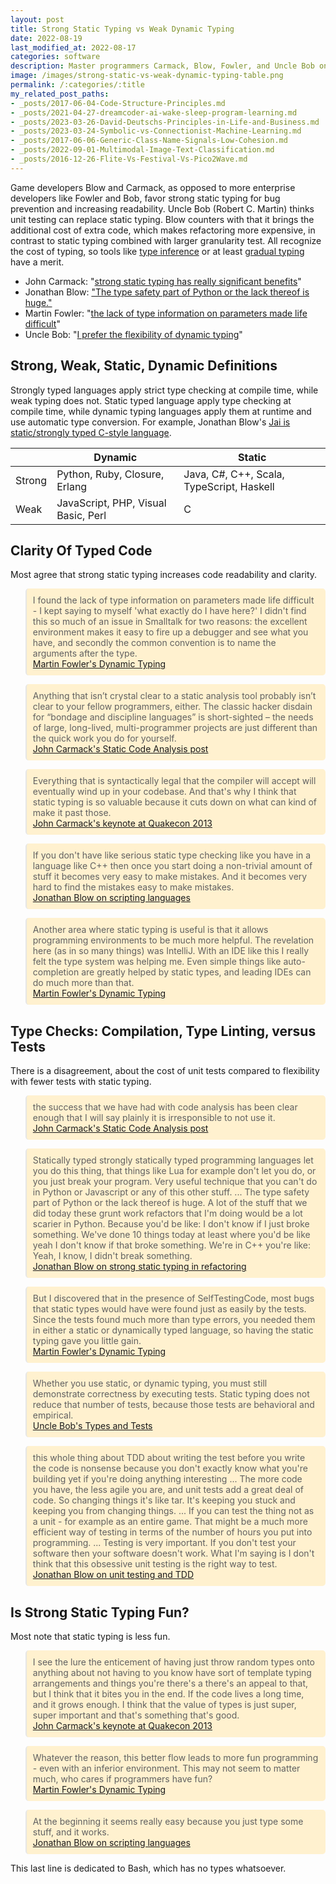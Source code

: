 ```yaml
---
layout: post
title: Strong Static Typing vs Weak Dynamic Typing
date: 2022-08-19
last_modified_at: 2022-08-17
categories: software
description: Master programmers Carmack, Blow, Fowler, and Uncle Bob on strong static typing in contrast to weak dynamic typing.
image: /images/strong-static-vs-weak-dynamic-typing-table.png
permalink: /:categories/:title
my_related_post_paths:
- _posts/2017-06-04-Code-Structure-Principles.md
- _posts/2021-04-27-dreamcoder-ai-wake-sleep-program-learning.md
- _posts/2023-03-26-David-Deutschs-Principles-in-Life-and-Business.md
- _posts/2023-03-24-Symbolic-vs-Connectionist-Machine-Learning.md
- _posts/2017-06-06-Generic-Class-Name-Signals-Low-Cohesion.md
- _posts/2022-09-01-Multimodal-Image-Text-Classification.md
- _posts/2016-12-26-Flite-Vs-Festival-Vs-Pico2Wave.md
---
```





<style>
.blockquote {
   background-color: #fff1cf;
  border-radius: 5px;
  padding: 10px;
}
</style>

Game developers Blow and Carmack, as opposed to more enterprise developers like Fowler and Bob, favor strong static typing for bug prevention and increasing readability.
Uncle Bob (Robert C. Martin) thinks unit testing can replace static typing.
Blow counters with that it brings the additional cost of extra code, which makes refactoring more expensive, in contrast to static typing combined with larger granularity test.
All recognize the cost of typing, so tools like [type inference](https://en.wikipedia.org/wiki/Type_inference) or at least [gradual typing](https://en.wikipedia.org/wiki/Gradual_typing) have a merit.

- John Carmack: "[strong static typing has really significant benefits](https://youtu.be/1PhArSujR_A?t=808)"
- Jonathan Blow: ["The type safety part of Python or the lack thereof is huge."](https://youtu.be/2J-HIh3kXCQ?t=287)
- Martin Fowler:  "[the lack of type information on parameters made life difficult](https://martinfowler.com/bliki/DynamicTyping.html)"
- Uncle Bob: "[I prefer the flexibility of dynamic typing](https://blog.cleancoder.com/uncle-bob/2021/06/25/OnTypes.html)"


## Strong, Weak, Static, Dynamic Definitions
Strongly typed languages apply strict type checking at compile time, while weak typing does not.
Static typed language apply type checking at compile time, while dynamic typing languages apply them at runtime and use automatic type conversion.
For example, Jonathan Blow's [Jai is static/strongly typed C-style language](https://github.com/BSVino/JaiPrimer/blob/master/JaiPrimer.md).

<table class="table table-striped">
    <thead>
        <tr>
            <th scope="col">
            </th>
            <th scope="col">
                Dynamic
            </th>
            <th scope="col">
                Static
            </th>
        </tr>
    </thead>
    <tbody>
        <tr>
          <td>Strong</td>
          <td>Python, Ruby, Closure, Erlang</td>
          <td>Java, C#, C++, Scala, TypeScript, Haskell</td>
        </tr>
        <tr>
          <td>Weak</td>
          <td>JavaScript, PHP, Visual Basic, Perl</td>
          <td>C</td>
        </tr>
</tbody>
</table>
          


## Clarity Of Typed Code
Most agree that strong static typing increases code readability and clarity.

<blockquote class="blockquote">
I found the lack of type information on parameters made life difficult - I kept saying to myself 'what exactly do I have here?' I didn't find this so much of an issue in Smalltalk for two reasons: the excellent environment makes it easy to fire up a debugger and see what you have, and secondly the common convention is to name the arguments after the type.

<footer class="blockquote-footer"><a href="https://martinfowler.com/bliki/DynamicTyping.html">Martin Fowler's Dynamic Typing </a></footer>
</blockquote>

<blockquote class="blockquote">
Anything that isn’t crystal clear to a static analysis tool probably isn’t clear to your fellow programmers, either. The classic hacker disdain for “bondage and discipline languages” is short-sighted – the needs of large, long-lived, multi-programmer projects are just different than the quick work you do for yourself.
<footer class="blockquote-footer"><a href="https://web.archive.org/web/20140713032309/http://www.altdev.co/2011/12/24/static-code-analysis/">John Carmack's Static Code Analysis post</a></footer>
</blockquote>

<blockquote class="blockquote">
Everything that is syntactically legal that the compiler will accept will eventually wind up in your codebase. And that's why I think that static typing is so valuable because it cuts down on what can kind of make it past those.
<footer class="blockquote-footer"><a href="https://youtu.be/1PhArSujR_A?t=808">John Carmack's keynote at Quakecon 2013</a></footer>
</blockquote>

<blockquote class="blockquote">
If you don't have like serious static type checking like you have in a language like C++ then once you start doing a non-trivial amount of stuff it becomes very easy to make mistakes. And it becomes very hard to find the mistakes easy to make mistakes.
<footer class="blockquote-footer"><a href="https://youtu.be/y2Wmz15aXk0?t=139">Jonathan Blow on scripting languages</a></footer>
</blockquote>

<blockquote class="blockquote">
Another area where static typing is useful is that it allows programming environments to be much more helpful. The revelation here (as in so many things) was IntelliJ. With an IDE like this I really felt the type system was helping me. Even simple things like auto-completion are greatly helped by static types, and leading IDEs can do much more than that.
<footer class="blockquote-footer"><a href="`https://martinfowler.com/bliki/DynamicTyping.html`">Martin Fowler's Dynamic Typing </a></footer>
</blockquote>



## Type Checks: Compilation, Type Linting, versus Tests
There is a disagreement, about the cost of unit tests compared to flexibility with fewer tests with static typing.


<blockquote class="blockquote">
the success that we have had with code analysis has been clear enough that I will say plainly it is irresponsible to not use it.
<footer class="blockquote-footer"><a href="https://web.archive.org/web/20140713032309/http://www.altdev.co/2011/12/24/static-code-analysis/">John Carmack's Static Code Analysis post</a></footer>
</blockquote>

<blockquote class="blockquote">
Statically typed strongly statically typed programming languages let you do this thing, that things like Lua for example don't let you do, or you just break your program.
Very useful technique that you can't do in Python or Javascript or any of this other stuff.
...
The type safety part of Python or the lack thereof is huge.
A lot of the stuff that we did today these grunt work refactors that I'm doing would be a lot scarier in Python.
Because you'd be like: I don't know if I just broke something. We've done 10 things today at least where you'd be like yeah I don't know if that broke something. We're in C++ you're like: Yeah, I know, I didn't break something.
<footer class="blockquote-footer"><a href="https://www.youtube.com/watch?v=2J-HIh3kXCQ">Jonathan Blow on strong static typing in refactoring</a></footer>
</blockquote>

<blockquote class="blockquote">
But I discovered that in the presence of SelfTestingCode, most bugs that static types would have were found just as easily by the tests. Since the tests found much more than type errors, you needed them in either a static or dynamically typed language, so having the static typing gave you little gain.
<footer class="blockquote-footer"><a href="https://martinfowler.com/bliki/DynamicTyping.html">Martin Fowler's Dynamic Typing </a></footer>
</blockquote>

<blockquote class="blockquote">
Whether you use static, or dynamic typing, you must still demonstrate correctness by executing tests.  Static typing does not reduce that number of tests, because those tests are behavioral and empirical.
<footer class="blockquote-footer"><a href="https://blog.cleancoder.com/uncle-bob/2019/06/08/TestsAndTypes.html">Uncle Bob's Types and Tests</a></footer>
</blockquote>


<blockquote class="blockquote">
this whole thing about TDD about writing the test before you write the code is nonsense because you don't exactly know what you're building yet if you're doing anything interesting
...
The more code you have, the less agile you are, and unit tests add a great deal of code. So changing things it's like tar. It's keeping you stuck and keeping you from changing things.
...
If you can test the thing not as a unit - for example as an entire game. That might be a much more efficient way of testing in terms of the number of hours you put into programming.
...
Testing is very important. If you don't test your software then your software doesn't work. What I'm saying is I don't think that this obsessive unit testing is the right way to test.
<footer class="blockquote-footer"><a href="https://www.youtube.com/watch?v=21JlBOxgGwY">Jonathan Blow on unit testing and TDD</a></footer>
</blockquote>



## Is Strong Static Typing Fun?
Most note that static typing is less fun.


<blockquote class="blockquote">
I see the lure the enticement of having just throw random types onto anything about not having to you know have sort of template typing arrangements and things you're there's a there's an appeal to that, but I think that it bites you in the end. If the code lives a long time, and it grows enough. I think that the value of types is just super, super important and that's something that's good. 
<footer class="blockquote-footer"><a href="https://youtu.be/1PhArSujR_A?t=808">John Carmack's keynote at Quakecon 2013</a></footer>
</blockquote>

<blockquote class="blockquote">
Whatever the reason, this better flow leads to more fun programming - even with an inferior environment. This may not seem to matter much, who cares if programmers have fun?
<footer class="blockquote-footer"><a href="https://martinfowler.com/bliki/DynamicTyping.html">Martin Fowler's Dynamic Typing </a></footer>
</blockquote>

<blockquote class="blockquote">
At the beginning it seems really easy because you just type some stuff, and it works.
<footer class="blockquote-footer"><a href="https://youtu.be/y2Wmz15aXk0?t=139">Jonathan Blow on scripting languages</a></footer>
</blockquote>


This last line is dedicated to Bash, which has no types whatsoever.